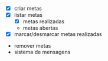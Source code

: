 - [x] criar metas
- [x] listar metas
    - [x] metas realizadas
    - metas abertas
- [x] marcar/desmarcar metas realizadas
- remover metas
- sistema de mensagens